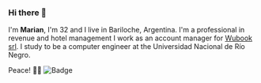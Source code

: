 ### Hi there 👋
I'm **Marian**, I'm 32 and I live in Bariloche, Argentina.
I'm a professional in revenue and hotel management I work as an account manager for [Wubook srl](https://wubook.net/).
I study to be a computer engineer at the Universidad Nacional de Río Negro.

Peace!
:pray::green_heart:
![Badge](https://bit.ly/icom-badge)

